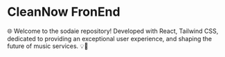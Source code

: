 # CleanNow FronEnd
🌐 Welcome to the sodaie repository!  Developed with React, Tailwind CSS, dedicated to providing an exceptional user experience, and shaping the future of music services. 💡🚀